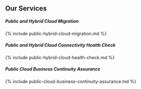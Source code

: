 <section class='about-text-outer-area' id='services'>
    <div class='container'>
      <div class='content-area'>
        <div class='col-md-12'>
          <div class='main-title left-align'>
              <br>
              <h1>Our Services</h1>
          </div>
          <div class='text-box'>
            <h5>Public and Hybrid Cloud Migration</h5>
            <p>
              {% include public-hybrid-cloud-migration.md %}
            </p>
            <h5>Public and Hybrid Cloud Connectivity Health Check</h5>
            <p>
              {% include public-hybrid-cloud-health-check.md %}
            </p>
            <h5>Public Cloud Business Continuity Assurance</h5>
            <p>
              {% include public-cloud-business-continuity-assurance.md %}     
            </p>
          </div>
        </div>  
      </div>
    </div>
  </section>